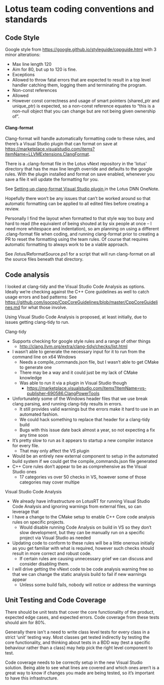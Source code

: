 # Lotus team coding conventions and standards


## Code Style

Google style from https://google.github.io/styleguide/cppguide.html with 3 minor alterations:

*  Max line length 120
  *	Aim for 80, but up to 120 is fine.
*	Exceptions
  *	Allowed to throw fatal errors that are expected to result in a top level handler catching them, logging them and terminating the program.
*	Non-const references
  *	Allowed
  *	However const correctness and usage of smart pointers (shared_ptr and unique_ptr) is expected, so a non-const reference equates to “this is a non-null object that you can change but are not being given ownership of”.

#### Clang-format
Clang-format will handle automatically formatting code to these rules, and there’s a Visual Studio plugin that can format on save at https://marketplace.visualstudio.com/items?itemName=LLVMExtensions.ClangFormat. 

There is a .clang-format file in the Lotus vNext repository in the 'lotus' directory that has the max line length override and defaults to the google rules. With the plugin installed and format on save enabled, whenever you save a file it will update the formatting for you. 

See [Setting up clang-format Visual Studio plugin
](https://microsoft.sharepoint.com/teams/lotusdnnteam/_layouts/OneNote.aspx?id=%2Fteams%2Flotusdnnteam%2FSiteAssets%2FLotus%20DNN%20Team%20Notebook&wd=target%28Development.one%7C63D3AB47-51D1-4A62-9965-66882234BD44%2FSetting%20up%20clang-format%20Visual%20Studio%20plugin%7C096EC1F4-5162-4C4C-A055-44D782A06EC9%2F%29) in the Lotus DNN OneNote.

Hopefully there won’t be any issues that can’t be worked around so that automatic formatting can be applied to all edited files before creating a review. 

Personally I find the layout when formatted to that style way too busy and hard to read (the equivalent of being shouted at by six people at once – I need more whitespace and indentation), so am planning on using a different .clang-format file when coding, and running clang-format prior to creating a PR to reset the formatting using the team rules. Of course that requires automatic formatting to always work to be a viable approach.

See /lotus/ReformatSource.ps1 for a script that will run clang-format on all the source files beneath that directory.


## Code analysis

I looked at clang-tidy and the Visual Studio Code Analysis as options. Ideally we’re checking against the C++ Core guidelines as well to catch usage errors and bad patterns: See https://github.com/isocpp/CppCoreGuidelines/blob/master/CppCoreGuidelines.md for what those involve. 

Using Visual Studio Code Analysis is proposed, at least initially, due to issues getting clang-tidy to run.

Clang-tidy

* Supports checking for google style rules and a range of other things
  * http://clang.llvm.org/extra/clang-tidy/checks/list.html
* I wasn’t able to generate the necessary input for it to run from the command line on x64 Windows
  *  Needs a compile_commands.json file, but I wasn’t able to get CMake to generate one
    * There may be a way and it could just be my lack of CMake knowledge
  * Was able to run it via a plugin in Visual Studio though
    * https://marketplace.visualstudio.com/items?itemName=vs-publisher-690586.ClangPowerTools 
* Unfortunately some of the Windows header files that we use break clang parsing, and running clang-tidy results in errors. 
  * It still provides valid warnings but the errors make it hard to use in an automated fashion. 
  * We could hack something to replace that header for a clang-tidy build
  * Bugs with this issue date back almost a year, so not expecting a fix any time soon
* It’s pretty slow to run as it appears to startup a new compiler instance for every file.
  * That may only affect the VS plugin
* Would be an entirely new external component to setup in the automated build system if we could get the compile_commands.json file generated
* C++ Core rules don’t appear to be as comprehensive as the Visual Studio ones
  * 17 categories vs over 50 checks in VS, however some of those categories may cover multipe

Visual Studio Code Analysis

* We already have infrastructure on LotusRT for running Visual Studio Code Analysis and ignoring warnings from external files, so can leverage that 
* I have a change to the CMake setup to enable C++ Core code analysis rules on specific projects. 
  * Would disable running Code Analysis on build in VS so they don’t slow development, but they can be manually run on a specific project via Visual Studio as needed
* Updating code to conform to these rules will be a little onerous initially as you get familiar with what is required, however such checks should result in more correct and robust code. 
  * If certain rules are causing unnecessary grief we can discuss and consider disabling them. 
* I will drive getting the vNext code to be code analysis warning free so that we can change the static analysis build to fail if new warnings appear
  * Unless some build fails, nobody will notice or address the warnings

## Unit Testing and Code Coverage

There should be unit tests that cover the core functionality of the product, expected edge cases, and expected errors. 
Code coverage from these tests should aim for 80%. 

Generally there isn't a need to write class level tests for every class in a strict ‘unit’ testing way. Most classes get tested indirectly by testing the core functionality, and thinking about tests in a BDD way (test a specific behaviour rather than a class) may help pick the right level component to test.

Code coverage needs to be correctly setup in the new Visual Studio solution. Being able to see what lines are covered and which ones aren’t is a great way to know if changes you made are being tested, so it’s important to have this infrastructure. 
